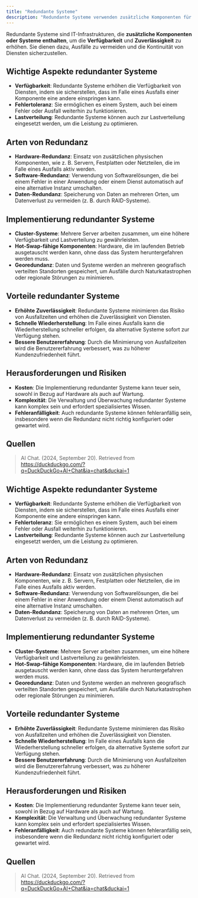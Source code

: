 ```yaml
---
title: "Redundante Systeme"
description: "Redundante Systeme verwenden zusätzliche Komponenten für Verfügbarkeit und Zuverlässigkeit. Arten wie Hardware-, Software- und Datenredundanz. Vorteile sind Zuverlässigkeit, Nachteile Kosten und Komplexität."
---
```


Redundante Systeme sind IT-Infrastrukturen, die **zusätzliche Komponenten oder Systeme enthalten**, um die **Verfügbarkeit** und **Zuverlässigkeit** zu erhöhen. Sie dienen dazu, Ausfälle zu vermeiden und die Kontinuität von Diensten sicherzustellen.

## Wichtige Aspekte redundanter Systeme
- **Verfügbarkeit**: Redundante Systeme erhöhen die Verfügbarkeit von Diensten, indem sie sicherstellen, dass im Falle eines Ausfalls einer Komponente eine andere einspringen kann.
- **Fehlertoleranz**: Sie ermöglichen es einem System, auch bei einem Fehler oder Ausfall weiterhin zu funktionieren.
- **Lastverteilung**: Redundante Systeme können auch zur Lastverteilung eingesetzt werden, um die Leistung zu optimieren.

## Arten von Redundanz
- **Hardware-Redundanz**: Einsatz von zusätzlichen physischen Komponenten, wie z. B. Servern, Festplatten oder Netzteilen, die im Falle eines Ausfalls aktiv werden.
- **Software-Redundanz**: Verwendung von Softwarelösungen, die bei einem Fehler in einer Anwendung oder einem Dienst automatisch auf eine alternative Instanz umschalten.
- **Daten-Redundanz**: Speicherung von Daten an mehreren Orten, um Datenverlust zu vermeiden (z. B. durch RAID-Systeme).

## Implementierung redundanter Systeme
- **Cluster-Systeme**: Mehrere Server arbeiten zusammen, um eine höhere Verfügbarkeit und Lastverteilung zu gewährleisten.
- **Hot-Swap-fähige Komponenten**: Hardware, die im laufenden Betrieb ausgetauscht werden kann, ohne dass das System heruntergefahren werden muss.
- **Georedundanz**: Daten und Systeme werden an mehreren geografisch verteilten Standorten gespeichert, um Ausfälle durch Naturkatastrophen oder regionale Störungen zu minimieren.

## Vorteile redundanter Systeme
- **Erhöhte Zuverlässigkeit**: Redundante Systeme minimieren das Risiko von Ausfallzeiten und erhöhen die Zuverlässigkeit von Diensten.
- **Schnelle Wiederherstellung**: Im Falle eines Ausfalls kann die Wiederherstellung schneller erfolgen, da alternative Systeme sofort zur Verfügung stehen.
- **Bessere Benutzererfahrung**: Durch die Minimierung von Ausfallzeiten wird die Benutzererfahrung verbessert, was zu höherer Kundenzufriedenheit führt.

## Herausforderungen und Risiken
- **Kosten**: Die Implementierung redundanter Systeme kann teuer sein, sowohl in Bezug auf Hardware als auch auf Wartung.
- **Komplexität**: Die Verwaltung und Überwachung redundanter Systeme kann komplex sein und erfordert spezialisiertes Wissen.
- **Fehleranfälligkeit**: Auch redundante Systeme können fehleranfällig sein, insbesondere wenn die Redundanz nicht richtig konfiguriert oder gewartet wird.

## Quellen
> AI Chat. (2024, September 20). Retrieved from https://duckduckgo.com/?q=DuckDuckGo+AI+Chat&ia=chat&duckai=1

## Wichtige Aspekte redundanter Systeme
- **Verfügbarkeit**: Redundante Systeme erhöhen die Verfügbarkeit von Diensten, indem sie sicherstellen, dass im Falle eines Ausfalls einer Komponente eine andere einspringen kann.
- **Fehlertoleranz**: Sie ermöglichen es einem System, auch bei einem Fehler oder Ausfall weiterhin zu funktionieren.
- **Lastverteilung**: Redundante Systeme können auch zur Lastverteilung eingesetzt werden, um die Leistung zu optimieren.

## Arten von Redundanz
- **Hardware-Redundanz**: Einsatz von zusätzlichen physischen Komponenten, wie z. B. Servern, Festplatten oder Netzteilen, die im Falle eines Ausfalls aktiv werden.
- **Software-Redundanz**: Verwendung von Softwarelösungen, die bei einem Fehler in einer Anwendung oder einem Dienst automatisch auf eine alternative Instanz umschalten.
- **Daten-Redundanz**: Speicherung von Daten an mehreren Orten, um Datenverlust zu vermeiden (z. B. durch RAID-Systeme).

## Implementierung redundanter Systeme
- **Cluster-Systeme**: Mehrere Server arbeiten zusammen, um eine höhere Verfügbarkeit und Lastverteilung zu gewährleisten.
- **Hot-Swap-fähige Komponenten**: Hardware, die im laufenden Betrieb ausgetauscht werden kann, ohne dass das System heruntergefahren werden muss.
- **Georedundanz**: Daten und Systeme werden an mehreren geografisch verteilten Standorten gespeichert, um Ausfälle durch Naturkatastrophen oder regionale Störungen zu minimieren.

## Vorteile redundanter Systeme
- **Erhöhte Zuverlässigkeit**: Redundante Systeme minimieren das Risiko von Ausfallzeiten und erhöhen die Zuverlässigkeit von Diensten.
- **Schnelle Wiederherstellung**: Im Falle eines Ausfalls kann die Wiederherstellung schneller erfolgen, da alternative Systeme sofort zur Verfügung stehen.
- **Bessere Benutzererfahrung**: Durch die Minimierung von Ausfallzeiten wird die Benutzererfahrung verbessert, was zu höherer Kundenzufriedenheit führt.

## Herausforderungen und Risiken
- **Kosten**: Die Implementierung redundanter Systeme kann teuer sein, sowohl in Bezug auf Hardware als auch auf Wartung.
- **Komplexität**: Die Verwaltung und Überwachung redundanter Systeme kann komplex sein und erfordert spezialisiertes Wissen.
- **Fehleranfälligkeit**: Auch redundante Systeme können fehleranfällig sein, insbesondere wenn die Redundanz nicht richtig konfiguriert oder gewartet wird.

## Quellen
> AI Chat. (2024, September 20). Retrieved from https://duckduckgo.com/?q=DuckDuckGo+AI+Chat&ia=chat&duckai=1